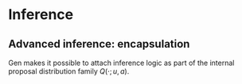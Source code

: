 # Inference

## Advanced inference: encapsulation

Gen makes it possible to attach inference logic as part of the internal proposal distribution family $Q(\cdot; u, a)$.

